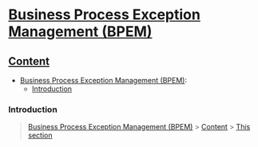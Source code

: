 # [Business Process Exception Management (BPEM)](#BPEM)


## [Content](#content)

- [Business Process Exception Management (BPEM)](BPEM.md):
    - [Introduction](#introduction)

 

### Introduction

> [Business Process Exception Management (BPEM)](#BPEM) > [Content](#content) > [This section](#Introduction)
